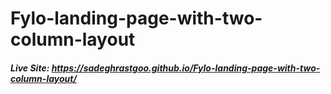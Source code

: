 ﻿# Fylo-landing-page-with-two-column-layout

##### Live Site: https://sadeghrastgoo.github.io/Fylo-landing-page-with-two-column-layout/
